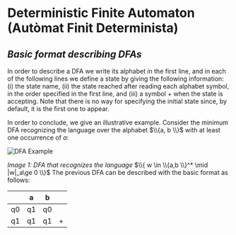 # Deterministic Finite Automaton (Autòmat Finit Determinista)
## _Basic format describing DFAs_

In order to describe a DFA we write its alphabet in the first line, and in each of the following
lines we define a state by giving the following information: (i) the state name, (ii) the state
reached after reading each alphabet symbol, in the order specified in the first line, and (iii)
a symbol + when the state is accepting. Note that there is no way for specifying the initial
state since, by default, it is the first one to appear.

In order to conclude, we give an illustrative example. Consider the minimum DFA
recognizing the language over the alphabet $\\{a, b \\}$ with at least one occurrence of $a$:

<p align="center">

![DFA Example](https://i.imgur.com/xHMUuFS.png#center)

</p>

_Image 1: DFA that recognizes the language_ $\\{ w \in \\{a,b \\}^* \mid |w|_a\ge 0 \\}$
The previous DFA can be described with the basic format as follows:

<div align="center">

|  | a | b |  |
|---|---|---|---|
| q0 | q1 | q0 | |
| q1 | q1 | q1 | + |
</div>
